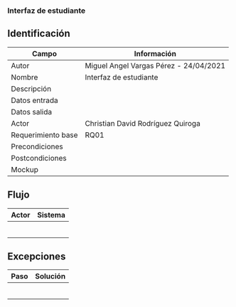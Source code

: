 ### Interfaz de estudiante 
## Identificación 

| Campo | Información |
|-------|-------|
| Autor | Miguel Angel Vargas Pérez - 24/04/2021 |
| Nombre | Interfaz de estudiante |
| Descripción |  |
| Datos entrada |  |
| Datos salida |  |
| Actor | Christian David Rodríguez Quiroga |
| Requerimiento base | RQ01 |
| Precondiciones |  |
| Postcondiciones |  |
| Mockup |  |

## Flujo
| Actor | Sistema |
|-------|-------|
|  |  |
|  |  |
|  |  |
|  |  |
|  |  |
|  |  |


## Excepciones
| Paso | Solución |
|-------|-------|
|  |  |
|  |  |
|  |  |
|  |  |
|  |  |
|  |  |
